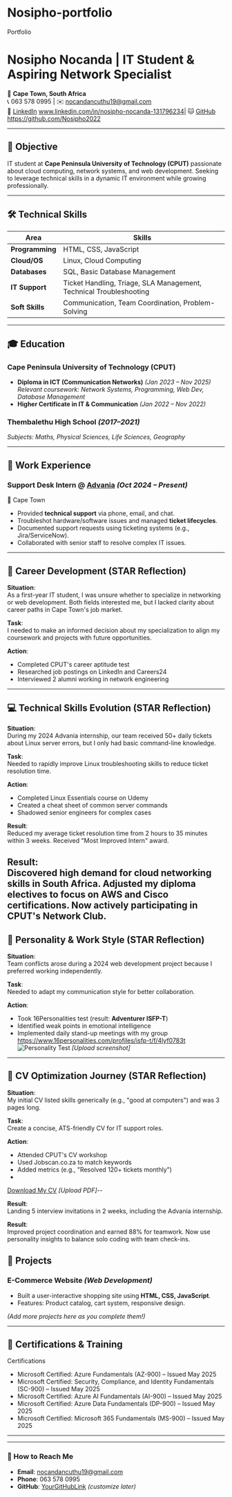 # Nosipho-portfolio
Portfolio
# Nosipho Nocanda | IT Student & Aspiring Network Specialist

📍 **Cape Town, South Africa**  
📞 063 578 0995 | ✉️ [nocandancuthu19@gmail.com](mailto:nocandancuthu19@gmail.com)  
🔗 [LinkedIn](#)  www.linkedin.com/in/nosipho-nocanda-131796234| 🐱 [GitHub](#)   https://github.com/Nosipho2022

---

## 🎯 Objective
IT student at **Cape Peninsula University of Technology (CPUT)** passionate about cloud computing, network systems, and web development. Seeking to leverage technical skills in a dynamic IT environment while growing professionally.

---

## 🛠️ Technical Skills
| **Area**         | **Skills**                                                                 |
|------------------|---------------------------------------------------------------------------|
| **Programming**  | HTML, CSS, JavaScript                                                     |
| **Cloud/OS**     | Linux, Cloud Computing                                                   |
| **Databases**    | SQL, Basic Database Management                                           |
| **IT Support**   | Ticket Handling, Triage, SLA Management, Technical Troubleshooting      |
| **Soft Skills**  | Communication, Team Coordination, Problem-Solving                        |

---

## 🎓 Education
### **Cape Peninsula University of Technology (CPUT)**
- **Diploma in ICT (Communication Networks)** *(Jan 2023 – Nov 2025)*  
  *Relevant coursework: Network Systems, Programming, Web Dev, Database Management*  
- **Higher Certificate in IT & Communication** *(Jan 2022 – Nov 2022)*  

### **Thembalethu High School** *(2017–2021)*  
*Subjects: Maths, Physical Sciences, Life Sciences, Geography*

---

## 💼 Work Experience
### **Support Desk Intern** @ [Advania](https://www.advania.com/) *(Oct 2024 – Present)*  
📍 Cape Town  
- Provided **technical support** via phone, email, and chat.  
- Troubleshot hardware/software issues and managed **ticket lifecycles**.  
- Documented support requests using ticketing systems (e.g., Jira/ServiceNow).  
- Collaborated with senior staff to resolve complex IT issues.  

---
## 🎯 Career Development (STAR Reflection)

**Situation**:  
As a first-year IT student, I was unsure whether to specialize in networking or web development. Both fields interested me, but I lacked clarity about career paths in Cape Town's job market.

**Task**:  
I needed to make an informed decision about my specialization to align my coursework and projects with future opportunities.

**Action**:  
- Completed CPUT's career aptitude test  
- Researched job postings on LinkedIn and Careers24  
- Interviewed 2 alumni working in network engineering  

---

## 💻 Technical Skills Evolution (STAR Reflection)

**Situation**:  
During my 2024 Advania internship, our team received 50+ daily tickets about Linux server errors, but I only had basic command-line knowledge.

**Task**:  
Needed to rapidly improve Linux troubleshooting skills to reduce ticket resolution time.

**Action**:  
- Completed Linux Essentials course on Udemy  
- Created a cheat sheet of common server commands  
- Shadowed senior engineers for complex cases  


**Result**:  
Reduced my average ticket resolution time from 2 hours to 35 minutes within 3 weeks. Received "Most Improved Intern" award.


**Result**:  
Discovered high demand for cloud networking skills in South Africa. Adjusted my diploma electives to focus on AWS and Cisco certifications. Now actively participating in CPUT's Network Club.
---
## 🧠 Personality & Work Style (STAR Reflection)

**Situation**:  
Team conflicts arose during a 2024 web development project because I preferred working independently.

**Task**:  
Needed to adapt my communication style for better collaboration.

**Action**:  
- Took 16Personalities test (result: **Adventurer ISFP-T**)  
- Identified weak points in emotional intelligence  
- Implemented daily stand-up meetings with my group  https://www.16personalities.com/profiles/isfp-t/f/4lyf0783t
![Personality Test](16personalities-result.png) *[Upload screenshot]*
---

## 📄 CV Optimization Journey (STAR Reflection)

**Situation**:  
My initial CV listed skills generically (e.g., "good at computers") and was 3 pages long.

**Task**:  
Create a concise, ATS-friendly CV for IT support roles.

**Action**:  
- Attended CPUT's CV workshop  
- Used Jobscan.co.za to match keywords  
- Added metrics (e.g., "Resolved 120+ tickets monthly")
- 
[Download My CV](Resume_Nosipho_Nocanda.pdf) *[Upload PDF]*--

**Result**:  
Landing 5 interview invitations in 2 weeks, including the Advania internship.

**Result**:  
Improved project coordination and earned 88% for teamwork. Now use personality insights to balance solo coding with team check-ins.

## 🌟 Projects
### **E-Commerce Website** *(Web Development)*  
- Built a user-interactive shopping site using **HTML, CSS, JavaScript**.  
- Features: Product catalog, cart system, responsive design.  

*(Add more projects here as you complete them!)*  

---

## 📜 Certifications & Training
Certifications
- Microsoft Certified: Azure Fundamentals (AZ-900) – Issued May 2025
- Microsoft Certified: Security, Compliance, and Identity Fundamentals (SC-900) – Issued May 2025
- Microsoft Certified: Azure AI Fundamentals (AI-900) – Issued May 2025
- Microsoft Certified: Azure Data Fundamentals (DP-900) – Issued May 2025
- Microsoft Certified: Microsoft 365 Fundamentals (MS-900) – Issued May 2025


---
  

---

### 🔗 How to Reach Me  
- **Email**: [nocandancuthu19@gmail.com](mailto:nocandancuthu19@gmail.com)  
- **Phone**: 063 578 0995  
- **GitHub**: [YourGitHubLink](#) *(customize later)*  
